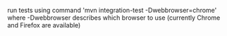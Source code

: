 run tests using command 'mvn integration-test -Dwebbrowser=chrome' where -Dwebbrowser describes which browser to use (currently Chrome and Firefox are available)

